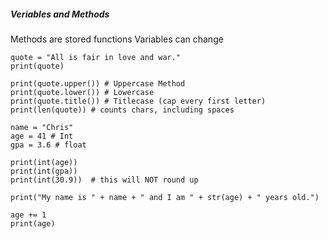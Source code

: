 ##### Veriables and Methods

Methods are stored functions
Variables can change

```
quote = "All is fair in love and war."
print(quote)

print(quote.upper()) # Uppercase Method
print(quote.lower()) # Lowercase
print(quote.title()) # Titlecase (cap every first letter)
print(len(quote)) # counts chars, including spaces

name = "Chris"
age = 41 # Int
gpa = 3.6 # float

print(int(age))
print(int(gpa))
print(int(30.9))  # this will NOT round up

print("My name is " + name + " and I am " + str(age) + " years old.")

age += 1
print(age)
```
